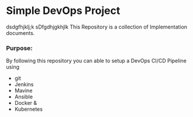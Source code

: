 # Simple DevOps Project
dsdgfhjklj;k
sDfgdhjgkhjlk
This Repository is a collection of Implementation documents. 

### Purpose:
By following this repository you can able to setup a DevOps CI/CD Pipeline using
- git
- Jenkins
- Mavine
- Ansible
- Docker &
- Kubernetes

